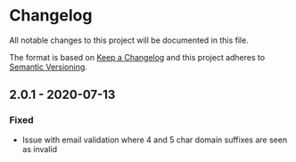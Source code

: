 # Changelog

All notable changes to this project will be documented in this file.

The format is based on [Keep a Changelog](https://keepachangelog.com/en/1.0.0/) and this project adheres to [Semantic
Versioning](https://semver.org/spec/v2.0.0.html).

## 2.0.1 - 2020-07-13
### Fixed
- Issue with email validation where 4 and 5 char domain suffixes are seen as invalid
